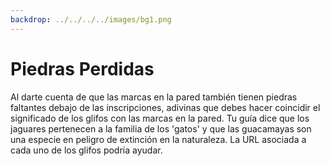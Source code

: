 ```yaml
---
backdrop: ../../../../images/bg1.png
---
```


# Piedras Perdidas

Al darte cuenta de que las marcas en la pared también tienen piedras faltantes debajo de las inscripciones, adivinas que debes hacer coincidir el significado de los glifos con las marcas en la pared. Tu guía dice que los jaguares pertenecen a la familia de los 'gatos' y que las guacamayas son una especie en peligro de extinción en la naturaleza. La URL asociada a cada uno de los glifos podría ayudar.

<Puzzle/>
